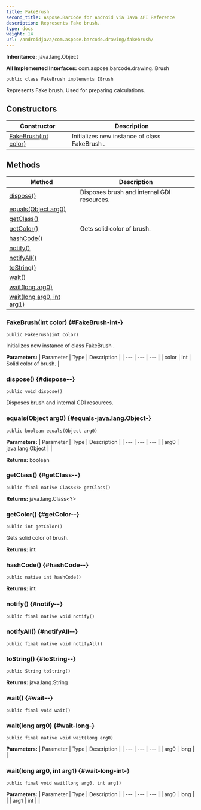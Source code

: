 ```yaml
---
title: FakeBrush
second_title: Aspose.BarCode for Android via Java API Reference
description: Represents Fake brush.
type: docs
weight: 14
url: /androidjava/com.aspose.barcode.drawing/fakebrush/
---
```

**Inheritance:**
java.lang.Object

**All Implemented Interfaces:**
com.aspose.barcode.drawing.IBrush
```
public class FakeBrush implements IBrush
```

Represents Fake brush. Used for preparing calculations.
## Constructors

| Constructor | Description |
| --- | --- |
| [FakeBrush(int color)](#FakeBrush-int-) | Initializes new instance of class  FakeBrush . |
## Methods

| Method | Description |
| --- | --- |
| [dispose()](#dispose--) | Disposes brush and internal GDI resources. |
| [equals(Object arg0)](#equals-java.lang.Object-) |  |
| [getClass()](#getClass--) |  |
| [getColor()](#getColor--) | Gets solid color of brush. |
| [hashCode()](#hashCode--) |  |
| [notify()](#notify--) |  |
| [notifyAll()](#notifyAll--) |  |
| [toString()](#toString--) |  |
| [wait()](#wait--) |  |
| [wait(long arg0)](#wait-long-) |  |
| [wait(long arg0, int arg1)](#wait-long-int-) |  |
### FakeBrush(int color) {#FakeBrush-int-}
```
public FakeBrush(int color)
```


Initializes new instance of class  FakeBrush .

**Parameters:**
| Parameter | Type | Description |
| --- | --- | --- |
| color | int | Solid color of brush. |

### dispose() {#dispose--}
```
public void dispose()
```


Disposes brush and internal GDI resources.

### equals(Object arg0) {#equals-java.lang.Object-}
```
public boolean equals(Object arg0)
```




**Parameters:**
| Parameter | Type | Description |
| --- | --- | --- |
| arg0 | java.lang.Object |  |

**Returns:**
boolean
### getClass() {#getClass--}
```
public final native Class<?> getClass()
```




**Returns:**
java.lang.Class<?>
### getColor() {#getColor--}
```
public int getColor()
```


Gets solid color of brush.

**Returns:**
int
### hashCode() {#hashCode--}
```
public native int hashCode()
```




**Returns:**
int
### notify() {#notify--}
```
public final native void notify()
```




### notifyAll() {#notifyAll--}
```
public final native void notifyAll()
```




### toString() {#toString--}
```
public String toString()
```




**Returns:**
java.lang.String
### wait() {#wait--}
```
public final void wait()
```




### wait(long arg0) {#wait-long-}
```
public final native void wait(long arg0)
```




**Parameters:**
| Parameter | Type | Description |
| --- | --- | --- |
| arg0 | long |  |

### wait(long arg0, int arg1) {#wait-long-int-}
```
public final void wait(long arg0, int arg1)
```




**Parameters:**
| Parameter | Type | Description |
| --- | --- | --- |
| arg0 | long |  |
| arg1 | int |  |

